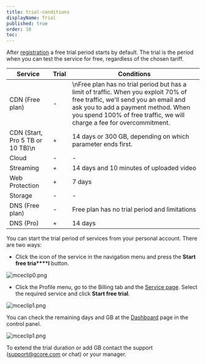 ```yaml
---
title: trial-conditions
displayName: Trial
published: true
order: 10
toc:
---
```

After [registration](https://support.gcore.com/hc/en-us/articles/4403019487761) a free trial period starts by default. The trial is the period when you can test the service for free, regardless of the chosen tariff.

| Service                          | Trial | Conditions                                                                                                                                                                                                                                      |
|----------------------------------|-------|-------------------------------------------------------------------------------------------------------------------------------------------------------------------------------------------------------------------------------------------------|
| CDN (Free plan)                  | -     | \nFree plan has no trial period but has a limit of traffic. When you exploit 70% of free traffic, we'll send you an email and ask you to add a payment method. When you spend 100% of free traffic, we will charge a fee for overcommitment.    |
| CDN (Start, Pro 5 TB or 10 TB)\n | +     | 14 days or 300 GB, depending on which parameter ends first.                                                                                                                                                                                     |
| Cloud                            | -     | -                                                                                                                                                                                                                                               |
| Streaming                        | +     | 14 days and 10 minutes of uploaded video                                                                                                                                                                                                        |
| Web Protection                   | +     | 7 days                                                                                                                                                                                                                                          |
| Storage                          | -     | -                                                                                                                                                                                                                                               |
| DNS (Free plan)                  | -     | Free plan has no trial period and limitations                                                                                                                                                                                                   |
| DNS (Pro)                        | +     | 14 days                                                                                                                                                                                                                                         |


You can start the trial period of services from your personal account. There are two ways:

*   Click the icon of the service in the navigation menu and press the **Start free tria****l** button.

<img src="https://support.gcore.com/hc/article_attachments/9169712893457/mceclip0.png" alt="mceclip0.png">

*   Click the Profile menu, go to the Billing tab and the [Service page](https://accounts.gcorelabs.com/billing/services). Select the required service and click **Start free trial**.

<img src="https://support.gcore.com/hc/article_attachments/9169719378449/mceclip1.png" alt="mceclip1.png">

You can check the remaining days and GB at the [Dashboard](https://accounts.gcorelabs.com/reports/dashboard) page in the control panel.  

<img src="https://support.gcore.com/hc/article_attachments/8150720828689/mceclip1.png" alt="mceclip1.png">

To extend the trial duration or add GB contact the support ([support@gcore.com](mailto:support@gcore.com) or chat) or your manager.
